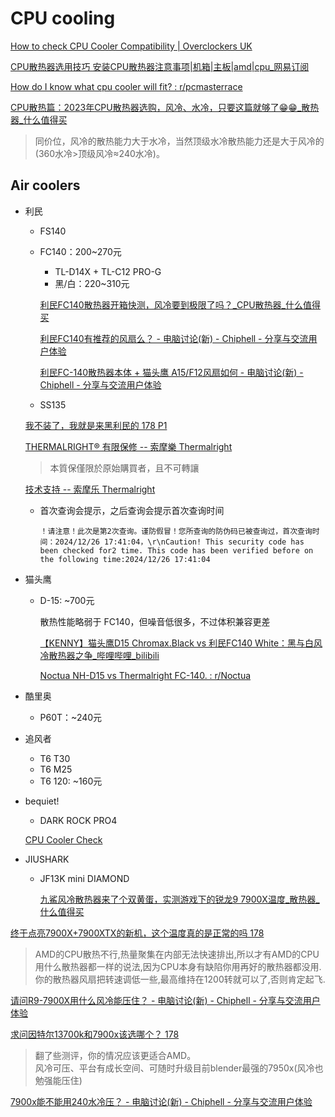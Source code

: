 # CPU cooling
[How to check CPU Cooler Compatibility | Overclockers UK](https://www.overclockers.co.uk/blog/how-to-check-cpu-cooler-compatibility/)

[CPU散热器选用技巧 安装CPU散热器注意事项|机箱|主板|amd|cpu\_网易订阅](https://www.163.com/dy/article/H1NA98EJ0552CT3Q.html)

[How do I know what cpu cooler will fit? : r/pcmasterrace](https://www.reddit.com/r/pcmasterrace/comments/gvdb2p/how_do_i_know_what_cpu_cooler_will_fit/)


[CPU散热篇：2023年CPU散热器选购，风冷、水冷，只要这篇就够了😁😁\_散热器\_什么值得买](https://post.smzdm.com/p/akk032gk/)
> 同价位，风冷的散热能力大于水冷，当然顶级水冷散热能力还是大于风冷的(360水冷>顶级风冷≈240水冷)。

## Air coolers
- 利民
  - FS140
  - FC140：200~270元
    - TL-D14X + TL-C12 PRO-G
    - 黑/白：220~310元

    [利民FC140散热器开箱快测，风冷要到极限了吗？\_CPU散热器\_什么值得买](https://post.smzdm.com/p/ar66q9lw/)

    [利民FC140有推荐的风扇么？ - 电脑讨论(新) - Chiphell - 分享与交流用户体验](https://www.chiphell.com/thread-2635469-1-1.html)

    [利民FC-140散热器本体 + 猫头鹰 A15/F12风扇如何 - 电脑讨论(新) - Chiphell - 分享与交流用户体验](https://www.chiphell.com/thread-2468399-1-1.html)
  - SS135

  [我不装了，我就是来黑利民的 178 P1](https://nga.178.com/read.php?tid=36267557)

  [THERMALRIGHT® 有限保修 -- 索摩樂 Thermalright](https://www.thermalright.com/tw/warranty/)
  > 本質保僅限於原始購買者，且不可轉讓

  [技术支持 -- 索摩乐 Thermalright](https://www.thermalright.com.cn/support/)
  - 首次查询会提示，之后查询会提示首次查询时间
    ```
    ！请注意！此次是第2次查询。谨防假冒！您所查询的防伪码已被查询过，首次查询时间：2024/12/26 17:41:04，\r\nCaution! This security code has been checked for2 time. This code has been verified before on the following time:2024/12/26 17:41:04
    ```

- 猫头鹰
  - D-15: ~700元

    散热性能略弱于 FC140，但噪音低很多，不过体积兼容更差

    [【KENNY】猫头鹰D15 Chromax.Black vs 利民FC140 White：黑与白风冷散热器之争\_哔哩哔哩\_bilibili](https://www.bilibili.com/video/BV1wy4y1V7Mj/)

    [Noctua NH-D15 vs Thermalright FC-140. : r/Noctua](https://www.reddit.com/r/Noctua/comments/11ozq2x/noctua_nhd15_vs_thermalright_fc140/)

- 酷里奥
  - P60T：~240元

- 追风者
  - T6 T30
  - T6 M25
  - T6 120: ~160元

- bequiet!
  - DARK ROCK PRO4

  [CPU Cooler Check](https://www.bequiet.com/en/cpucoolercheck)

- JIUSHARK
  - JF13K mini DIAMOND

    [九鯊风冷散热器来了个双黄蛋，实测游戏下的锐龙9 7900X温度\_散热器\_什么值得买](https://post.smzdm.com/p/admx5qwz/)

[终于点亮7900X+7900XTX的新机，这个温度真的是正常的吗 178](https://nga.178.com/read.php?tid=36627610&rand=738)
> AMD的CPU散热不行,热量聚集在内部无法快速排出,所以才有AMD的CPU用什么散热器都一样的说法,因为CPU本身有缺陷你用再好的散热器都没用.你的散热器风扇把转速调低一些,最高维持在1200转就可以了,否则肯定起飞.

[请问R9-7900X用什么风冷能压住？ - 电脑讨论(新) - Chiphell - 分享与交流用户体验](https://www.chiphell.com/thread-2478060-1-1.html)

[求问因特尔13700k和7900x该选哪个？ 178](https://nga.178.com/read.php?tid=38265558&rand=344)
> 翻了些测评，你的情况应该更适合AMD。  
> 风冷可压、平台有成长空间、可随时升级目前blender最强的7950x(风冷也勉强能压住)

[7900x能不能用240水冷压？ - 电脑讨论(新) - Chiphell - 分享与交流用户体验](https://www.chiphell.com/thread-2449850-1-1.html)